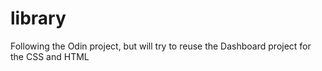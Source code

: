 # library
Following the Odin project, but will try to reuse the Dashboard project for the CSS and HTML
